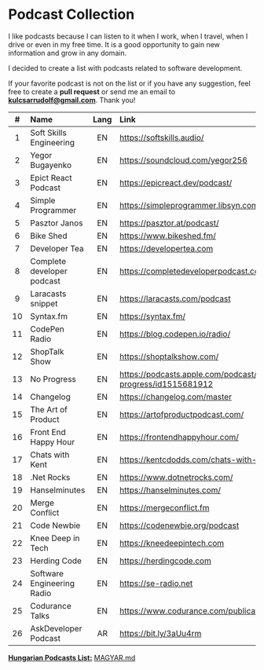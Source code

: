 # Podcast Collection

I like podcasts because I can listen to it when I work, when I travel, when I drive or even in my free time. It is a good opportunity to gain new information and grow in any domain.

I decided to create a list with podcasts related to software development.

If your favorite podcast is not on the list or if you have any suggestion, feel free to create a **pull request** or send me an email to **kulcsarrudolf@gmail.com**. Thank you!

|  #  | Name                       | Lang | Link                                                        |
| :-: | :------------------------- | :--: | :---------------------------------------------------------- |
|  1  | Soft Skills Engineering    |  EN  | https://softskills.audio/                                   |
|  2  | Yegor Bugayenko            |  EN  | https://soundcloud.com/yegor256                             |
|  3  | Epict React Podcast        |  EN  | https://epicreact.dev/podcast/                              |
|  4  | Simple Programmer          |  EN  | https://simpleprogrammer.libsyn.com/podcast                 |
|  5  | Pasztor Janos              |  EN  | https://pasztor.at/podcast/                                 |
|  6  | Bike Shed                  |  EN  | https://www.bikeshed.fm/                                    |
|  7  | Developer Tea              |  EN  | https://developertea.com                      |
|  8  | Complete developer podcast |  EN  | https://completedeveloperpodcast.com/                       |
|  9  | Laracasts snippet          |  EN  | https://laracasts.com/podcast                               |
| 10  | Syntax.fm                  |  EN  | https://syntax.fm/                                          |
| 11  | CodePen Radio              |  EN  | https://blog.codepen.io/radio/                              |
| 12  | ShopTalk Show              |  EN  | https://shoptalkshow.com/                                   |
| 13  | No Progress                |  EN  | https://podcasts.apple.com/podcast/no-progress/id1515681912 |
| 14  | Changelog                  |  EN  | https://changelog.com/master                                |
| 15  | The Art of Product         |  EN  | https://artofproductpodcast.com/                            |
| 16  | Front End Happy Hour       |  EN  | https://frontendhappyhour.com/                              |
| 17  | Chats with Kent            |  EN  | https://kentcdodds.com/chats-with-kent-podcast/             |
| 18  | .Net Rocks                 |  EN  | https://www.dotnetrocks.com/                                |
| 19  | Hanselminutes              |  EN  | https://hanselminutes.com/                                  |
| 20  | Merge Conflict             |  EN  | https://mergeconflict.fm                                    |
| 21  | Code Newbie                |  EN  | https://codenewbie.org/podcast                              |
| 22  | Knee Deep in Tech          |  EN  | https://kneedeepintech.com                                  |
| 23  | Herding Code               |  EN  | https://herdingcode.com                                     |
| 24  | Software Engineering Radio |  EN  | https://se-radio.net                                        |
| 25  | Codurance Talks            |  EN  | https://www.codurance.com/publications/tag/podcasts         |
| 26  | AskDeveloper Podcast       |  AR  | https://bit.ly/3aUu4rm                                      |


[**Hungarian Podcasts List:**](https://github.com/kulcsarrudolf/podcast/blob/master/MAGYAR.MD) [MAGYAR.md](https://github.com/kulcsarrudolf/podcast/blob/master/MAGYAR.MD)
